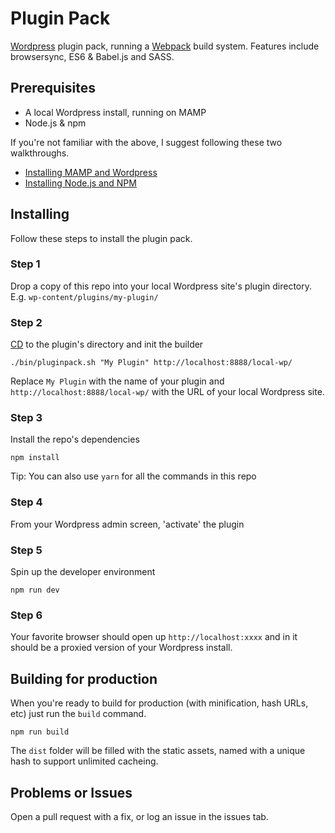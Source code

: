 # Plugin Pack

[Wordpress](https://en-au.wordpress.org/) plugin pack, running a
[Webpack](https://webpack.js.org/) build system. Features include browsersync,
ES6 & Babel.js and SASS.

## Prerequisites
* A local Wordpress install, running on MAMP
* Node.js & npm

If you're not familiar with the above, I suggest following these two
walkthroughs.
* [Installing MAMP and Wordpress](https://skillcrush.com/2015/04/14/install-wordpress-mac/)
* [Installing Node.js and NPM](http://blog.teamtreehouse.com/install-node-js-npm-mac)

## Installing
Follow these steps to install the plugin pack.

### Step 1
Drop a copy of this repo into your local Wordpress site's plugin directory.
E.g. `wp-content/plugins/my-plugin/`

### Step 2
[CD](http://guides.macrumors.com/cd) to the plugin's directory and init the builder
```shell
./bin/pluginpack.sh "My Plugin" http://localhost:8888/local-wp/
```
Replace `My Plugin` with the name of your plugin and `http://localhost:8888/local-wp/` with the URL of your local Wordpress site.

### Step 3
Install the repo's dependencies
```shell
npm install
```
Tip: You can also use `yarn` for all the commands in this repo

### Step 4
From your Wordpress admin screen, 'activate' the plugin

### Step 5
Spin up the developer environment
```shell
npm run dev
```

### Step 6
Your favorite browser should open up `http://localhost:xxxx` and in it should be
a proxied version of your Wordpress install.

## Building for production

When you're ready to build for production (with minification, hash URLs, etc)
just run the `build` command.
```shell
npm run build
```
The `dist` folder will be filled with the static assets, named with a unique hash
 to support unlimited cacheing.

## Problems or Issues
Open a pull request with a fix, or log an issue in the issues tab.
